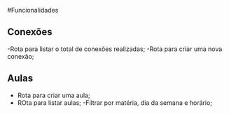 #Funcionalidades

## Conexões

-Rota para listar o total de conexões realizadas;
-Rota para criar uma nova conexão;

## Aulas

- Rota para criar uma aula;
- ROta para listar aulas;
  -Filtrar por matéria, dia da semana e horário;
